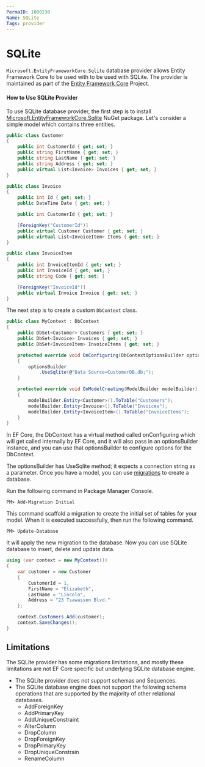 ```yaml
---
PermaID: 1000230
Name: SQLite
Tags: provider
---
```


# SQLite

`Microsoft.EntityFrameworkCore.Sqlite` database provider allows Entity Framework Core to be used with to be used with SQLite. The provider is maintained as part of the [Entity Framework Core](https://github.com/aspnet/EntityFrameworkCore) Project.

#### How to Use SQLite Provider

To use SQLite database provider, the first step is to install [Microsoft.EntityFrameworkCore.Sqlite](https://www.nuget.org/packages/Microsoft.EntityFrameworkCore.Sqlite/) NuGet package. Let's consider a simple model which contains three entities.


```csharp
public class Customer
{
    public int CustomerId { get; set; }
    public string FirstName { get; set; }
    public string LastName { get; set; }
    public string Address { get; set; }
    public virtual List<Invoice> Invoices { get; set; }
}

public class Invoice
{
    public int Id { get; set; }
    public DateTime Date { get; set; }

    public int CustomerId { get; set; }

    [ForeignKey("CustomerId")]
    public virtual Customer Customer { get; set; }
    public virtual List<InvoiceItem> Items { get; set; }
}

public class InvoiceItem
{
    public int InvoiceItemId { get; set; }
    public int InvoiceId { get; set; }
    public string Code { get; set; }

    [ForeignKey("InvoiceId")]
    public virtual Invoice Invoice { get; set; }
}
```

The next step is to create a custom `DbContext` class.


```csharp
public class MyContext : DbContext
{
    public DbSet<Customer> Customers { get; set; }
    public DbSet<Invoice> Invoices { get; set; }
    public DbSet<InvoiceItem> InvoiceItems { get; set; }

    protected override void OnConfiguring(DbContextOptionsBuilder optionsBuilder)
    {
        optionsBuilder
            .UseSqlite(@"Data Source=CustomerDB.db;");
    }

    protected override void OnModelCreating(ModelBuilder modelBuilder)
    {
        modelBuilder.Entity<Customer>().ToTable("Customers");
        modelBuilder.Entity<Invoice>().ToTable("Invoices");
        modelBuilder.Entity<InvoiceItem>().ToTable("InvoiceItems");
    }
}
```

In EF Core, the DbContext has a virtual method called onConfiguring which will get called internally by EF Core, and it will also pass in an optionsBuilder instance, and you can use that optionsBuilder to configure options for the DbContext. 

The optionsBuilder has UseSqlite method; it expects a connection string as a parameter. Once you have a model, you can use [migrations](/migrations) to create a database.

Run the following command in Package Manager Console.

`PM> Add-Migration Initial` 

This command scaffold a migration to create the initial set of tables for your model. When it is executed successfully, then run the following command.

`PM> Update-Database`

It will apply the new migration to the database. Now you can use SQLite database to insert, delete and update data.


```csharp
using (var context = new MyContext())
{
    var customer = new Customer
    {
        CustomerId = 1,
        FirstName = "Elizabeth",
        LastName = "Lincoln",
        Address = "23 Tsawassen Blvd."
    };

    context.Customers.Add(customer);
    context.SaveChanges();
}
```

## Limitations

The SQLite provider has some migrations limitations, and mostly these limitations are not EF Core specific but underlying SQLite database engine.

 - The SQLite provider does not support schemas and Sequences. 
 - The SQLite database engine does not support the following schema operations that are supported by the majority of other relational databases.
   - AddForeignKey
   - AddPrimaryKey
   - AddUniqueConstraint
   - AlterColumn
   - DropColumn
   - DropForeignKey
   - DropPrimaryKey
   - DropUniqueConstrain
   - RenameColumn
